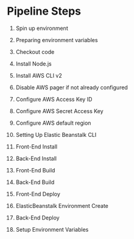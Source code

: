 # Pipeline Steps

1. Spin up environment

2. Preparing environment variables

3. Checkout code

4. Install Node.js

5. Install AWS CLI v2

6. Disable AWS pager if not already configured

7. Configure AWS Access Key ID

8. Configure AWS Secret Access Key

9. Configure AWS default region

10. Setting Up Elastic Beanstalk CLI

11. Front-End Install

12. Back-End Install

13. Front-End Build

14. Back-End Build

15. Front-End Deploy

16. ElasticBeanstalk Environment Create

17. Back-End Deploy

18. Setup Environment Variables